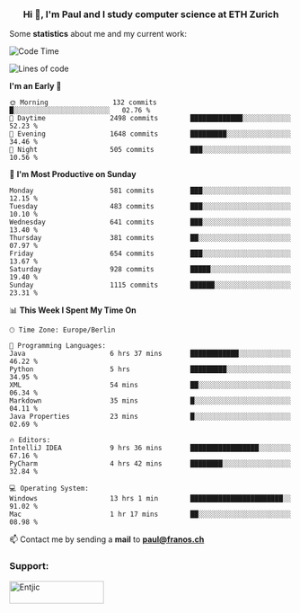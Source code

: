 <h3 align="center">Hi 👋, I'm Paul and I study computer science at ETH Zurich</h3>


Some **statistics** about me and my current work:

<!--START_SECTION:waka-->
![Code Time](http://img.shields.io/badge/Code%20Time-1%2C438%20hrs%2041%20mins-blue)

![Lines of code](https://img.shields.io/badge/From%20Hello%20World%20I%27ve%20Written-2.8%20million%20lines%20of%20code-blue)

**I'm an Early 🐤** 

```text
🌞 Morning                132 commits         █░░░░░░░░░░░░░░░░░░░░░░░░   02.76 % 
🌆 Daytime                2498 commits        █████████████░░░░░░░░░░░░   52.23 % 
🌃 Evening                1648 commits        █████████░░░░░░░░░░░░░░░░   34.46 % 
🌙 Night                  505 commits         ███░░░░░░░░░░░░░░░░░░░░░░   10.56 % 
```
📅 **I'm Most Productive on Sunday** 

```text
Monday                   581 commits         ███░░░░░░░░░░░░░░░░░░░░░░   12.15 % 
Tuesday                  483 commits         ███░░░░░░░░░░░░░░░░░░░░░░   10.10 % 
Wednesday                641 commits         ███░░░░░░░░░░░░░░░░░░░░░░   13.40 % 
Thursday                 381 commits         ██░░░░░░░░░░░░░░░░░░░░░░░   07.97 % 
Friday                   654 commits         ███░░░░░░░░░░░░░░░░░░░░░░   13.67 % 
Saturday                 928 commits         █████░░░░░░░░░░░░░░░░░░░░   19.40 % 
Sunday                   1115 commits        ██████░░░░░░░░░░░░░░░░░░░   23.31 % 
```


📊 **This Week I Spent My Time On** 

```text
🕑︎ Time Zone: Europe/Berlin

💬 Programming Languages: 
Java                     6 hrs 37 mins       ████████████░░░░░░░░░░░░░   46.22 % 
Python                   5 hrs               █████████░░░░░░░░░░░░░░░░   34.95 % 
XML                      54 mins             ██░░░░░░░░░░░░░░░░░░░░░░░   06.34 % 
Markdown                 35 mins             █░░░░░░░░░░░░░░░░░░░░░░░░   04.11 % 
Java Properties          23 mins             █░░░░░░░░░░░░░░░░░░░░░░░░   02.69 % 

🔥 Editors: 
IntelliJ IDEA            9 hrs 36 mins       █████████████████░░░░░░░░   67.16 % 
PyCharm                  4 hrs 42 mins       ████████░░░░░░░░░░░░░░░░░   32.84 % 

💻 Operating System: 
Windows                  13 hrs 1 min        ███████████████████████░░   91.02 % 
Mac                      1 hr 17 mins        ██░░░░░░░░░░░░░░░░░░░░░░░   08.98 % 
```


<!--END_SECTION:waka-->

📫 Contact me by sending a **mail** to **paul@franos.ch**

<h3 align="left">Support:</h3>
<p><a href="https://ko-fi.com/Entjic"> <img align="left" src="https://cdn.ko-fi.com/cdn/kofi3.png?v=3" height="40" width="168" alt="Entjic" /></a></p>
